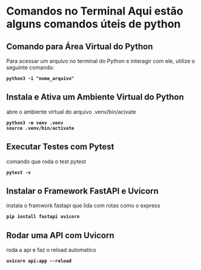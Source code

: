 # Comandos no Terminal Aqui estão alguns comandos úteis de python



## Comando para Área Virtual do Python

Para acessar um arquivo no terminal do Python e interagir com ele, utilize o seguinte comando:

**`python3 -i "nome_arquivo"`**


## Instala e Ativa um Ambiente Virtual do Python

abre o ambiente virtual do arquivo .venv/bin/acivate

**`python3 -m venv .venv`**  
**`source .venv/bin/activate`**


## Executar Testes com Pytest

comando que roda o test pytest

**`pytest -v`**


## Instalar o Framework FastAPI e Uvicorn

instala o framwork fastapi que lida com rotas como o express

**`pip install fastapi uvicorn`**


## Rodar uma API com Uvicorn

roda a api e faz o reload automatico

**`uvicorn api:app --reload`**
